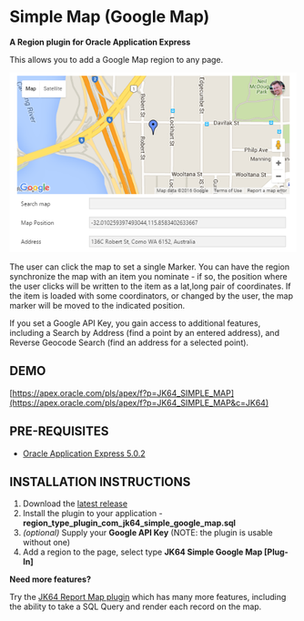 # Simple Map (Google Map) #

**A Region plugin for Oracle Application Express**

This allows you to add a Google Map region to any page.

![plugin-simplemap-preview.png](https://raw.githubusercontent.com/jeffreykemp/jk64-plugin-simplemap/master/src/plugin-simplemap-preview.png)

The user can click the map to set a single Marker. You can have the region synchronize the map with an item you nominate - if so, the position where the user clicks will be written to the item as a lat,long pair of coordinates. If the item is loaded with some coordinators, or changed by the user, the map marker will be moved to the indicated position.

If you set a Google API Key, you gain access to additional features, including a Search by Address (find a point by an entered address), and Reverse Geocode Search (find an address for a selected point).

## DEMO ##

[https://apex.oracle.com/pls/apex/f?p=JK64_SIMPLE_MAP](https://apex.oracle.com/pls/apex/f?p=JK64_SIMPLE_MAP&c=JK64)

## PRE-REQUISITES ##

* [Oracle Application Express 5.0.2](https://apex.oracle.com)

## INSTALLATION INSTRUCTIONS ##

1. Download the [latest release](https://github.com/jeffreykemp/jk64-plugin-simplemap/releases/latest)
2. Install the plugin to your application - **region_type_plugin_com_jk64_simple_google_map.sql**
3. *(optional)* Supply your **Google API Key** (NOTE: the plugin is usable without one)
4. Add a region to the page, select type **JK64 Simple Google Map [Plug-In]**

**Need more features?**

Try the [JK64 Report Map plugin](https://github.com/jeffreykemp/jk64-plugin-reportmap) which has many more features, including the ability to take a SQL Query and render each record on the map.

